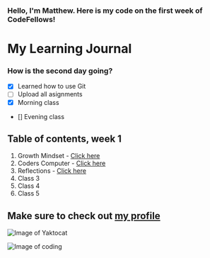 ### Hello, I'm Matthew. Here is my code on the first week of CodeFellows!

# My Learning Journal
  



### **How is the second day going?**

- [x] Learned how to use Git
- [ ] Upload all asignments
- [x] Morning class
- [] Evening class

## Table of contents, week 1
  1. Growth Mindset - [Click here](growthmindset.md)
  1. Coders Computer - [Click here](coders-computer.md)
  1. Reflections - [Click here](reflections.md)
  1. Class 3
  1. Class 4
  1. Class 5



## Make sure to check out [my profile](https://github.com/Mattpet26)

![Image of Yaktocat](https://octodex.github.com/images/yaktocat.png)

![Image of coding](https://unsplash.com/photos/OqtafYT5kTw)